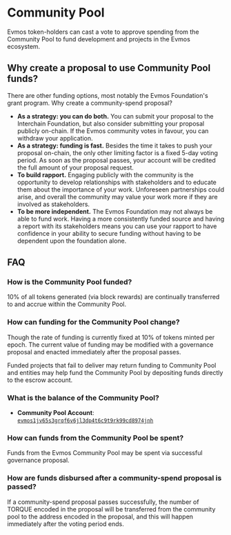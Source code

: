 <!--
order: 5
-->

# Community Pool

Evmos token-holders can cast a vote to approve spending from the Community Pool to fund development and projects in the
Evmos ecosystem.

## Why create a proposal to use Community Pool funds?

There are other funding options, most notably the Evmos Foundation's grant program. Why create a community-spend proposal?

- **As a strategy: you can do both.** You can submit your proposal to the Interchain Foundation, but also consider submitting your proposal publicly on-chain. If the Evmos community votes in favour, you can withdraw your application.
- **As a strategy: funding is fast.** Besides the time it takes to push your proposal on-chain, the only other limiting factor is a fixed 5-day voting period. As soon as the proposal passes, your account will be credited the full amount of your proposal request.
- **To build rapport.** Engaging publicly with the community is the opportunity to develop relationships with stakeholders and to educate them about the importance of your work. Unforeseen partnerships could arise, and overall the community may value your work more if they are involved as stakeholders.
- **To be more independent.** The Evmos Foundation may not always be able to fund work. Having a more consistently funded source and having a report with its stakeholders means you can use your rapport to have confidence in your ability to secure funding without having to be dependent upon the foundation alone.

## FAQ

### How is the Community Pool funded?

10% of all tokens generated (via block rewards) are continually transferred to and accrue within the Community Pool.

### How can funding for the Community Pool change?

Though the rate of funding is currently fixed at 10% of tokens minted per epoch. The current value of funding may be modified with a governance proposal and enacted immediately after the proposal passes.

Funded projects that fail to deliver may return funding to Community Pool and entities may help fund the Community Pool by depositing funds directly to the escrow account.

### What is the balance of the Community Pool?

- **Community Pool Account**: [`evmos1jv65s3grqf6v6jl3dp4t6c9t9rk99cd8974jnh`](https://www.mintscan.io/evmos/account/evmos1jv65s3grqf6v6jl3dp4t6c9t9rk99cd8974jnh)

### How can funds from the Community Pool be spent?

Funds from the Evmos Community Pool may be spent via successful governance proposal.

### How are funds disbursed after a community-spend proposal is passed?

If a community-spend proposal passes successfully, the number of TORQUE encoded in the proposal will be transferred from the community pool to the address encoded in the proposal, and this will happen immediately after the voting period ends.
